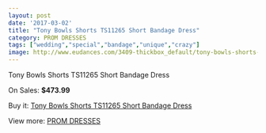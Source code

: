 ```yaml
---
layout: post
date: '2017-03-02'
title: "Tony Bowls Shorts TS11265 Short Bandage Dress"
category: PROM DRESSES
tags: ["wedding","special","bandage","unique","crazy"]
image: http://www.eudances.com/3409-thickbox_default/tony-bowls-shorts-ts11265-short-bandage-dress.jpg
---
```

Tony Bowls Shorts TS11265 Short Bandage Dress

On Sales: **$473.99**
<a href="https://www.eudances.com/en/prom-dresses/1157-tony-bowls-shorts-ts11265-short-bandage-dress.html"><amp-img layout="responsive" width="600" height="600" src="//www.eudances.com/3409-thickbox_default/tony-bowls-shorts-ts11265-short-bandage-dress.jpg" alt="Tony Bowls Shorts TS11265 Short Bandage Dress 0" /></a>
<a href="https://www.eudances.com/en/prom-dresses/1157-tony-bowls-shorts-ts11265-short-bandage-dress.html"><amp-img layout="responsive" width="600" height="600" src="//www.eudances.com/3410-thickbox_default/tony-bowls-shorts-ts11265-short-bandage-dress.jpg" alt="Tony Bowls Shorts TS11265 Short Bandage Dress 1" /></a>
<a href="https://www.eudances.com/en/prom-dresses/1157-tony-bowls-shorts-ts11265-short-bandage-dress.html"><amp-img layout="responsive" width="600" height="600" src="//www.eudances.com/3411-thickbox_default/tony-bowls-shorts-ts11265-short-bandage-dress.jpg" alt="Tony Bowls Shorts TS11265 Short Bandage Dress 2" /></a>
<a href="https://www.eudances.com/en/prom-dresses/1157-tony-bowls-shorts-ts11265-short-bandage-dress.html"><amp-img layout="responsive" width="600" height="600" src="//www.eudances.com/3412-thickbox_default/tony-bowls-shorts-ts11265-short-bandage-dress.jpg" alt="Tony Bowls Shorts TS11265 Short Bandage Dress 3" /></a>

Buy it: [Tony Bowls Shorts TS11265 Short Bandage Dress](https://www.eudances.com/en/prom-dresses/1157-tony-bowls-shorts-ts11265-short-bandage-dress.html "Tony Bowls Shorts TS11265 Short Bandage Dress")

View more: [PROM DRESSES](https://www.eudances.com/en/13-prom-dresses "PROM DRESSES")